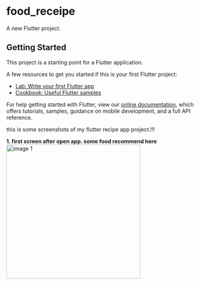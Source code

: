 # food_receipe

A new Flutter project.

## Getting Started

This project is a starting point for a Flutter application.

A few resources to get you started if this is your first Flutter project:

- [Lab: Write your first Flutter app](https://flutter.dev/docs/get-started/codelab)
- [Cookbook: Useful Flutter samples](https://flutter.dev/docs/cookbook)

For help getting started with Flutter, view our
[online documentation](https://flutter.dev/docs), which offers tutorials,
samples, guidance on mobile development, and a full API reference.

this is some screenshots of my flutter recipe app project.!!!

<b>1. first screen after open app. some food recommend here</b>
<img src="https://user-images.githubusercontent.com/40542971/85970514-eb5b2800-b9f4-11ea-8b56-05e0bde607c7.png" width = "350" alt="image 1"  />
